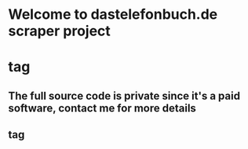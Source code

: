 # **Welcome to dastelefonbuch.de scraper project** <h1> tag
## **The full source code is private since it's a paid software, contact me for more details** <h2> tag
